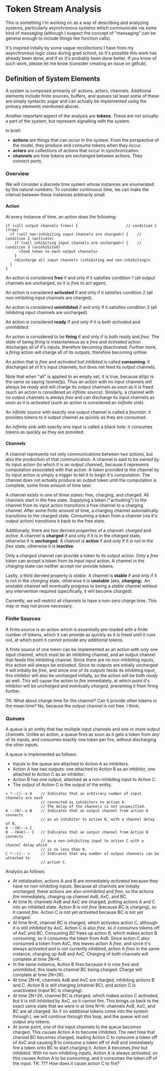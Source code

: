 # Token Stream Analysis

This is something I'm working on as a way of describing and analyzing systems, particularly
asynchronous systems which communicate via some kind of messaging (although I suspect the
concept of "messaging" can be general enough to include things like function calls).

It's inspired initally by some vague recollections I have from my asynchronous logic
class during grad school, so it's possible this work has already been done, and if so
it's probably been done better. If you know of such work, please let me know (consider
creating an issue on github).

## Definition of System Elements

A system is composed primarily of: actions, actors, channels. Additional elements include
finite sources, buffers, and queues (at least some of these are simply syntactic sugar and can actually be
implemented using the primary elements mentioned above).

Another important aspect of the analysis are **tokens**. These are not actually a part of
the system, but represent signalling with the system.

In brief:

*   **actions** are things that can occur in the system. From the perspective of the
    model, they produce and consume tokens when they occur.
*   **actors** are collections of actions that occur in synchronization.
*   **channels** are how tokens are exchanged between actions. They connect ports.

### Overview

We will consider a discrete time system whose instances are enumerated by the natural numbers. To
consider continuous time, we can make the interval between these instances arbitrarily small.

#### Action

At every instance of time, an action does the following:

```
if (<all output channels free>) {                      // condition 1 (free)
  if (<all non-inhibiting input channels are charged>) {    // condition 2 (activate)
    if (<all inhibiting input channels are uncharged>) {    // condition 3 (uninhibited)
      <feed token to each output channels>
    }
    <discharge all input channels (inhibiting and non-inhibiting)>
  }
}
```

An action is considered **free** if and only if it satisfies condition 1 (all output channels are
uncharged, so it is _free_ to act again).

An action is considered **activated** if and only if it satisfies condition 2 (all non-inhibiting
input channels are charged).

An action is considered **uninhibited** if and only if it satisfies condition 3 (all inhibiting input
channels are uncharged).

An action is considered **ready** if and only if it is both _activated_ and _uninhibited_.

An action is considered to be **firing** if and only if is both _ready_ and _free_. The state of being
_firing_ is instantaneous as a _free_ and _activated_ action discharges all of it's inputs, therefore
becoming deactivated. Further more, a _firing_ action will charge all of its outputs, therefore becoming
unfree.

An action that is _free_ and _activated_ but _inhibited_ is called **consuming**: it discharges all
of it's input channels, but does not feed its output channels.

Note that when "all" is applied to an empty set, it is true, because all(p) is the same as
saying !some(!p). Thus an action with no input channels will always be _ready_ and will charge
its output channels as soon as it is freed (such an action is considered an _infinite source_).
Similarly, a channel with no output channels is always _free_ and can discharge its input channels
as soon as it is _activated_ (such an action is considered an _inifinite sink_).

An _infinite source_ with exactly one output channel is called a _fountain_: it provides tokens to
it output channel as quickly as they are consumed.

An _inifinite sink_ with exactly one input is called a _black hole_: it consumes tokens as quickly
as they are provided.

#### Channels

A channel represents not only communications between two actions, but also the production of that
communcation. A channel is said to be _owned by_ its input action (to which it is an _output channel_),
because it represents computation associated with that action. A token provided to the channel by
its input action is simply a trigger to tell it to begin it's computation. The channel does not actually
produce an output token until the computation is complete, some finite amount of time later.

A channel exists in one of three states: free, charging, and charged. All channels start in the free
state. Supplying a token ("activating") to the channel from its input action transitions a free channel
to a charging channel. After some finite amount of time, a charging channel automatically transitions
to the charged state. Consuming a token from a channel (via it's output action) transitions it back
to the free state.

Additionally, there are two derived properties of a channel: _charged_ and _active_. A channel is **charged**
if and only if it is in the _charged_ state, otherwise it is **uncharged**. A channel is **active** if and
only if it is not in the _free_ state, otherwise it is **inactive**.

Only a _charged_ channel can provide a token to its output action. Only a _free_ token can accept a token
from its input input action. A channel in the _charging_ state can neither accept nor provide tokens.

Lastly, a third dervied property is _stable_. A channel is **stable** if and only if it is not in the _charging_
state, otherwise it is **unstable** (aka, **charging**). An _unstable_ channel will eventually progress to
being a _stable_ channel wihtout any intervention required (specifically, it will become _charged_).

Currently, we will restrict all channels to have a non-zero charge time. This may or may not prove necessary.

### Finite Sources

A finite source is an action which is essentially pre-loaded with a finite number of tokens, which it can
provide as quickly as it is freed until it runs out, at which point it cannot provide any additional tokens.

A finite source of one token can be implemented as an action with only one input channel, which must be an inhibiting
channel, and an output channel that feeds this inhibiting channel. Since there are no non-inhibiting inputs,
this action will always be _activated_. Since its outputs are initially uncharged it will initially be _free_,
and since one of its outputs feeds its inhibiting input, this inhibitor will also be uncharged initially, so
the action will be both _ready_ as well. This will cause the action to _fire_ immediately, at which point
it's inhibitor will be _uncharged_ and eventually _charged_, preventing it from firing further.

TK: What about charge time for the channel? Can it provide other tokens in the mean time? No, because the
output channel is not free. I think.

### Queues

A queue is an entity that has multiple input channels and one or more output channels. Unlike an action, a queue
fires as soon as it gets a token from _any_ of its inputs, and consumes exactly one token per fire, without
discharging the other inputs.

A queue is implemented as follows:
*   Inputs to the queue are attached to Action A as inhibitors.
*   Action A has two outputs: one attached to Action B as an inhibitor, one attached to Action C as an inhibitor.
*   Action B has one output, attached as a non-inhibiting input to Action C.
*   The output of Action C is the output of the entity.

```
> *--()--x A    // Indicates that an arbtirary number of input channels are each
                // connected as inhibitors to action A.
                // The delay of the channels is not unspecified.
A --(N)--x B    // Indicates that an output channel from action A connects
                // as an inhibitor to action B, with a channel delay of N.
A --(N)--x C
B --(N+K)-- C   // Indicates that an output channel from Action B connects
                // as a non-inhibiting input to action C with a channel delay which
                // is no less than N.
C *--()-- >     // Indicates that any number of output channels can be attached to
                // action C.
```

Analysis as follows:
*   At initialization, actions A and B are immediately _activated_ because they have
    no non-inhibiting inputs. Because all channels are initially uncharged, these
    actions are also _uninhibited_ and _free_, so the actions _fire_ immediately,
    charging up channel AxB, AxC, and BC.
*   At time N, channels AxB and AxC are charged, putting actions A and C into
    an inhibited state. Action B is not _free_ (because BC is charging), so it cannot
    _fire_. Action C is not yet _activated_ because BC is not yet charged.
*   At time N+K, channel BC is charged, which _activates_ action C, although it is
    still _inhibited_ by AxC. Action C is also _free_, so it _consumes_ tokens
    off of AxC and BC. Consuming _BC_ frees up action B, which makes action B
    _consuming_, so it consumes the token from AxB. Since action C also consumed
    a token from AxC, this leaves action A _free_, and since it's always _activated_
    and is not currently inhibited, action A _fires_ in the same instance, charging
    up AxB and AxC. Charging of both channels will complete at time 2N+K.
*   In the same instance, Action B fires because it is now _free_ and _uninhibited_;
    this leads to channel BC being charged. Charge will complete at time 2N+2K).
*   At time 2N+K, channels AxB and AxC are charged, inhibiting actions B and C.
    Action B is still charging (channel BC), and action C is unactivated (input BC
    is charging).
*   At time 2N+2K, channel BC is charged, which makes action C _activated_, but it is
    still _inhibited_ by AxC, so it cannot fire. This brings us back to the exact
    same state that we were in at time N+K: channels AxB, AxC, and BC are all charged.
    So if no additional tokens come into the system through I, we will continue through
    this loop, and the queue will not output any tokens.
*   At some point, one of the input channels to the queue becomes charged. This causes
    Action A to become inhibited. The next time that channel BC becomes charged, leading
    Action C to consume a token off of AxC and causing B to consume a token off of
    AxB and immediately fire a token onto BC to start charging it, Action A becomes
    _free_ but _inhibited_. With no non-inhibiting inputs, Action A is always _activated_,
    so this causes Action A to be _consuming_, and it consumes the token off of the input.
    TK: ??? How does it cause action C to fire?


